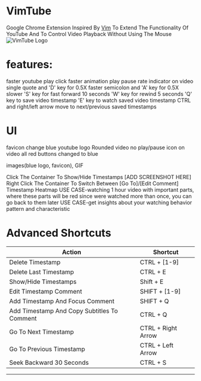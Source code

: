 # VimTube
Google Chrome Extension Inspired By [Vim](https://en.wikipedia.org/wiki/Vim_(text_editor)) To Extend The Functionality Of YouTube And To Control Video Playback Without Using The Mouse
![VimTube Logo](https://github.com/Snir-Dekel/VimTube/assets/66528853/f6f97d07-1ee7-415a-a224-180d1daa8239)


# features:
faster youtube play click
faster animation play pause
rate indicator on video
single quote and 'D' key for 0.5X faster
semicolon and 'A' key for 0.5X slower
'S' key for fast forward 10 seconds
'W' key for rewind 5 seconds
'Q' key to save video timestamp
'E' key to watch saved video timestamp
CTRL and right/left arrow move to next/previous saved timestamps
# UI
favicon change
blue youtube logo
Rounded video
no play/pause icon on video
all red buttons changed to blue

images(blue logo, favicon), GIF


Click The Container To Show/Hide Timestamps [ADD SCREENSHOT HERE]
Right Click The Container To Switch Between [Go To]/[Edit Comment] Timestamp
Heatmap USE CASE-watching 1 hour video with important parts, where these parts will be red since were watched more than once, you can go back to them later
USE CASE-get insights about your watching behavior pattern and characteristic

# Advanced Shortcuts

| **Action**         | **Shortcut**|
|--------------|-----------
| Delete Timestamp      |  CTRL + [1-9] |
| Delete Last Timestamp      |  CTRL + E |
| Show/Hide Timestamps | Shift + E |
| Edit Timestamp Comment | SHIFT + [1-9] |
| Add Timestamp And Focus Comment | SHIFT + Q |
| Add Timestamp And Copy Subtitles To Comment | CTRL + Q |
| Go To Next Timestamp | CTRL + Right Arrow |
| Go To Previous Timestamp | CTRL + Left Arrow |
| Seek Backward 30 Seconds | CTRL + S |




------------


